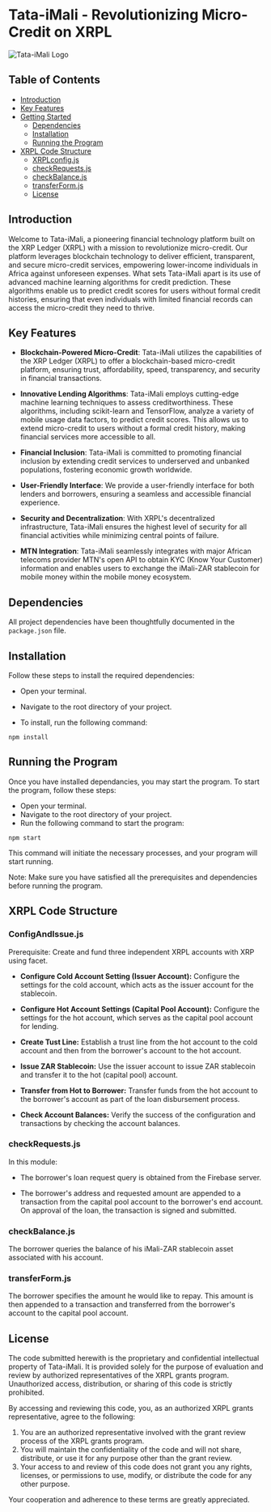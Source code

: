 # Tata-iMali - Revolutionizing Micro-Credit on XRPL

![Tata-iMali Logo](./src/Branding/Tata-iMali-logo-colour-transparent.png)

## Table of Contents

- [Introduction](#introduction)
- [Key Features](#key-features)
- [Getting Started](#getting-started)
  - [Dependencies](#dependencies)
  - [Installation](#installation)
  - [Running the Program](#running-the-program)
- [XRPL Code Structure](#xrpl-code-structure)
  - [XRPLconfig.js](#xrpl-configuration-xrpl-configjs)
  - [checkRequests.js](#checkrequestsjs)
  - [checkBalance.js](#checkbalancejs)
  - [transferForm.js](#transferformjs)
  - [License](#License)

## Introduction

Welcome to Tata-iMali, a pioneering financial technology platform built on the XRP Ledger (XRPL) with a mission to revolutionize micro-credit. Our platform leverages blockchain technology to deliver efficient, transparent, and secure micro-credit services, empowering lower-income individuals in Africa against unforeseen expenses. What sets Tata-iMali apart is its use of advanced machine learning algorithms for credit prediction. These algorithms enable us to predict credit scores for users without formal credit histories, ensuring that even individuals with limited financial records can access the micro-credit they need to thrive.

## Key Features

- **Blockchain-Powered Micro-Credit**: Tata-iMali utilizes the capabilities of the XRP Ledger (XRPL) to offer a blockchain-based micro-credit platform, ensuring trust, affordability, speed, transparency, and security in financial transactions.

- **Innovative Lending Algorithms**: Tata-iMali employs cutting-edge machine learning techniques to assess creditworthiness. These algorithms, including scikit-learn and TensorFlow, analyze a variety of mobile usage data factors, to predict credit scores. This allows us to extend micro-credit to users without a formal credit history, making financial services more accessible to all.

- **Financial Inclusion**: Tata-iMali is committed to promoting financial inclusion by extending credit services to underserved and unbanked populations, fostering economic growth worldwide.

- **User-Friendly Interface**: We provide a user-friendly interface for both lenders and borrowers, ensuring a seamless and accessible financial experience.

- **Security and Decentralization**: With XRPL's decentralized infrastructure, Tata-iMali ensures the highest level of security for all financial activities while minimizing central points of failure.

- **MTN Integration**: Tata-iMali seamlessly integrates with major African telecoms provider MTN's open API to obtain KYC (Know Your Customer) information and enables users to exchange the iMali-ZAR stablecoin for mobile money within the mobile money ecosystem.

## Dependencies

All project dependencies have been thoughtfully documented in the `package.json` file.

## Installation

Follow these steps to install the required dependencies:

- Open your terminal.

- Navigate to the root directory of your project.

- To install, run the following command:

```shell
npm install
```

## Running the Program

Once you have installed dependancies, you may start the program. To start the program, follow these steps:

- Open your terminal.
- Navigate to the root directory of your project.
- Run the following command to start the program:

```shell
npm start
```

This command will initiate the necessary processes, and your program will start running.

Note: Make sure you have satisfied all the prerequisites and dependencies before running the program.

## XRPL Code Structure

### ConfigAndIssue.js

Prerequisite: Create and fund three independent XRPL accounts with XRP using facet.

- **Configure Cold Account Setting (Issuer Account):** Configure the settings for the cold account, which acts as the issuer account for the stablecoin.

- **Configure Hot Account Settings (Capital Pool Account):** Configure the settings for the hot account, which serves as the capital pool account for lending.

- **Create Tust Line:** Establish a trust line from the hot account to the cold account and then from the borrower's account to the hot account.

- **Issue ZAR Stablecoin:** Use the issuer account to issue ZAR stablecoin and transfer it to the hot (capital pool) account.

- **Transfer from Hot to Borrower:** Transfer funds from the hot account to the borrower's account as part of the loan disbursement process.

- **Check Account Balances:** Verify the success of the configuration and transactions by checking the account balances.

### checkRequests.js

In this module:

- The borrower's loan request query is obtained from the Firebase server.

- The borrower's address and requested amount are appended to a transaction from the capital pool account to the borrower's end account. On approval of the loan, the transaction is signed and submitted.

### checkBalance.js

The borrower queries the balance of his iMali-ZAR stablecoin asset associated with his account.

### transferForm.js

The borrower specifies the amount he would like to repay. This amount is then appended to a transaction and transferred from the borrower's account to the capital pool account.

## License

The code submitted herewith is the proprietary and confidential intellectual property of Tata-iMali. It is provided solely for the purpose of evaluation and review by authorized representatives of the XRPL grants program. Unauthorized access, distribution, or sharing of this code is strictly prohibited.

By accessing and reviewing this code, you, as an authorized XRPL grants representative, agree to the following:

1. You are an authorized representative involved with the grant review process of the XRPL grants program.
2. You will maintain the confidentiality of the code and will not share, distribute, or use it for any purpose other than the grant review.
3. Your access to and review of this code does not grant you any rights, licenses, or permissions to use, modify, or distribute the code for any other purpose.

Your cooperation and adherence to these terms are greatly appreciated.
